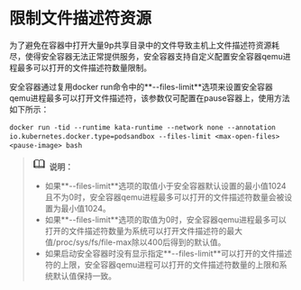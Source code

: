 # 限制文件描述符资源<a name="ZH-CN_TOPIC_0188508981"></a>

为了避免在容器中打开大量9p共享目录中的文件导致主机上文件描述符资源耗尽，使得安全容器无法正常提供服务，安全容器支持自定义配置安全容器qemu进程最多可以打开的文件描述符数量限制。

安全容器通过复用docker run命令中的**--files-limit**选项来设置安全容器qemu进程最多可以打开文件描述符，该参数仅可配置在pause容器上，使用方法如下所示：

```
docker run -tid --runtime kata-runtime --network none --annotation io.kubernetes.docker.type=podsandbox --files-limit <max-open-files> <pause-image> bash
```

>![](./public_sys-resources/icon-note.gif) **说明：**   
>-   如果**--files-limit**选项的取值小于安全容器默认设置的最小值1024且不为0时，安全容器qemu进程最多可以打开的文件描述符数量会被设置为最小值1024。  
>-   如果**--files-limit**选项的取值为0时，安全容器qemu进程最多可以打开的文件描述符数量为系统可以打开文件描述符的最大值/proc/sys/fs/file-max除以400后得到的默认值。  
>-   如果启动安全容器时没有显示指定**--files-limit**可以打开的文件描述符的上限，安全容器qemu进程可以打开的文件描述符数量的上限和系统默认值保持一致。  

